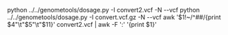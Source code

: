 python ../../genometools/dosage.py -I convert2.vcf -N --vcf
python ../../genometools/dosage.py -I convert.vcf.gz -N --vcf
awk '$1!~/^##/{print $4"\t"$5"\t"$11}' convert2.vcf | awk -F ':' '{print $1}'
